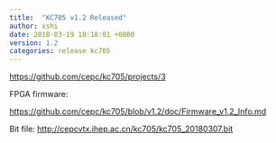 ```yaml
---
title:  "KC705 v1.2 Released"
author: xshi 
date: 2018-03-19 18:18:01 +0800
version: 1.2 
categories: release kc705 
---
```


https://github.com/cepc/kc705/projects/3

FPGA firmware:

https://github.com/cepc/kc705/blob/v1.2/doc/Firmware_v1.2_Info.md

Bit file:
http://cepcvtx.ihep.ac.cn/kc705/kc705_20180307.bit

